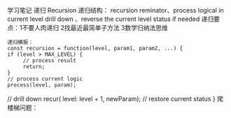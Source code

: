 学习笔记
递归 Recursion
	递归结构： recursion reminator、process logical in current level
	           drill down 、reverse the  current level status if needed
	递归要点：1不要人肉递归 2找最近最简单子方法 3数学归纳法思维
	
	递归模板：
	const recursion = function(level, param1, param2, ...) {
    if (level > MAX_LEVEL) {
         // process result 
         return; 
    }
    // process current logic 
    process(level, param);

  // drill down 
  recur( level: level + 1, newParam); 
  // restore current status 
  }
	爬楼梯问题：